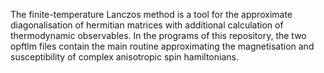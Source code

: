 The finite-temperature Lanczos method is a tool for the approximate diagonalisation of hermitian matrices with additional calculation of thermodynamic observables. 
In the programs of this repository, the two opftlm files contain the main routine approximating the magnetisation and susceptibility of complex anisotropic spin hamiltonians.
